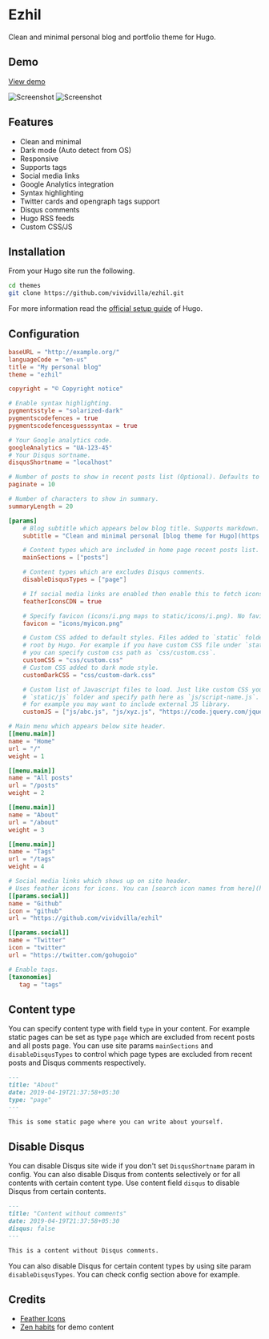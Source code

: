 # Ezhil

Clean and minimal personal blog and portfolio theme for Hugo.

## Demo

[View demo](https://ezhil-hugo.netlify.com/)

![Screenshot](images/screenshot-light.png "Ezhil light theme")
![Screenshot](images/screenshot-dark.png "Ezhil dark theme")

## Features

* Clean and minimal
* Dark mode (Auto detect from OS)
* Responsive
* Supports tags
* Social media links
* Google Analytics integration
* Syntax highlighting
* Twitter cards and opengraph tags support
* Disqus comments
* Hugo RSS feeds
* Custom CSS/JS

## Installation

From your Hugo site run the following.

```sh
cd themes
git clone https://github.com/vividvilla/ezhil.git
```

For more information read the [official setup guide](https://gohugo.io/overview/installing/) of Hugo.

## Configuration

```toml
baseURL = "http://example.org/"
languageCode = "en-us"
title = "My personal blog"
theme = "ezhil"

copyright = "© Copyright notice"

# Enable syntax highlighting.
pygmentsstyle = "solarized-dark"
pygmentscodefences = true
pygmentscodefencesguesssyntax = true

# Your Google analytics code.
googleAnalytics = "UA-123-45"
# Your Disqus sortname.
disqusShortname = "localhost"

# Number of posts to show in recent posts list (Optional). Defaults to 10.
paginate = 10

# Number of characters to show in summary.
summaryLength = 20

[params]
    # Blog subtitle which appears below blog title. Supports markdown.
    subtitle = "Clean and minimal personal [blog theme for Hugo](https://github.com/vividvilla/ezhil)"

    # Content types which are included in home page recent posts list.
    mainSections = ["posts"]

    # Content types which are excludes Disqus comments.
    disableDisqusTypes = ["page"]

    # If social media links are enabled then enable this to fetch icons from CDN instead of hosted on your site.
    featherIconsCDN = true

    # Specify favicon (icons/i.png maps to static/icons/i.png). No favicon if not defined.
    favicon = "icons/myicon.png"

    # Custom CSS added to default styles. Files added to `static` folder is copied as it is to
    # root by Hugo. For example if you have custom CSS file under `static/css/custom.css` then
    # you can specify custom css path as `css/custom.css`.
    customCSS = "css/custom.css"
    # Custom CSS added to dark mode style.
    customDarkCSS = "css/custom-dark.css"

    # Custom list of Javascript files to load. Just like custom CSS you can place js files under
    # `static/js` folder and specify path here as `js/script-name.js`. You can also specify full url,
    # for example you may want to include external JS library.
    customJS = ["js/abc.js", "js/xyz.js", "https://code.jquery.com/jquery-3.4.1.js"]

# Main menu which appears below site header.
[[menu.main]]
name = "Home"
url = "/"
weight = 1

[[menu.main]]
name = "All posts"
url = "/posts"
weight = 2

[[menu.main]]
name = "About"
url = "/about"
weight = 3

[[menu.main]]
name = "Tags"
url = "/tags"
weight = 4

# Social media links which shows up on site header.
# Uses feather icons for icons. You can [search icon names from here](https://feathericons.com/).
[[params.social]]
name = "Github"
icon = "github"
url = "https://github.com/vividvilla/ezhil"

[[params.social]]
name = "Twitter"
icon = "twitter"
url = "https://twitter.com/gohugoio"

# Enable tags.
[taxonomies]
   tag = "tags"
```

## Content type

You can specify content type with field `type` in your content. For example static pages can be set as type `page` which are excluded from recent posts and all posts page. You can use site params `mainSections` and `disableDisqusTypes` to control which page types are excluded from recent posts and Disqus comments respectively.

```md
---
title: "About"
date: 2019-04-19T21:37:58+05:30
type: "page"
---

This is some static page where you can write about yourself.
```

## Disable Disqus

You can disable Disqus site wide if you don't set `DisqusShortname` param in config. You can also disable Disqus from contents selectively or for all contents with certain content type. Use content field `disqus` to disable Disqus from certain contents.

```md
---
title: "Content without comments"
date: 2019-04-19T21:37:58+05:30
disqus: false
---

This is a content without Disqus comments.
```

You can also disable Disqus for certain content types by using site param `disableDisqusTypes`. You can check config section above for example.

## Credits

* [Feather Icons](https://feathericons.com/)
* [Zen habits](https://zenhabits.net/) for demo content
